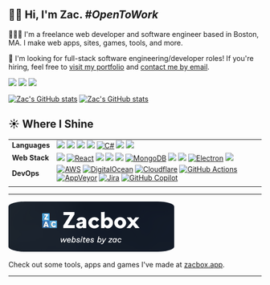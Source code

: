 ## 👋🏻 Hi, I'm Zac. *#OpenToWork*

👨🏻‍💻 I'm a freelance web developer and software engineer based in Boston, MA. I make web apps, sites, games, tools, and more.

💼 I'm looking for full-stack software engineering/developer roles! If you're hiring, feel free to [visit my portfolio](https://zackrasnow.com) and [contact me by email](mailto:zac.krasnow@gmail.com).

[![](https://img.shields.io/badge/Email-zac.krasnow@gmail.com-informational?style=flat-square&logo=Gmail&logoColor=white&color=b5361d)](mailto:zac.krasnow@gmail.com) [![](https://img.shields.io/badge/Discord-theonlyzac-informational?style=flat-square&logo=Discord&logoColor=white&color=5865F2)](https://discordapp.com/channels/@me/theonlyzac/) [![](https://img.shields.io/badge/Bluesky-@zac.boston-informational?style=flat-square&logo=Bluesky&logoColor=white&color=0085FF)](https://bsky.app/profile/zac.boston)

[![Zac's GitHub stats](https://github-readme-stats.vercel.app/api?username=theonlyzac&theme=holi&custom_title=Zac%27s%20GitHub%20Stats&hide=contribs&show_icons=true)](https://github.com/anuraghazra/github-readme-stats#gh-dark-mode-only)
[![Zac's GitHub stats](https://github-readme-stats.vercel.app/api?username=theonlyzac&theme=default&custom_title=Zac%27s%20GitHub%20Stats&hide=contribs&show_icons=true)](https://github.com/anuraghazra/github-readme-stats#gh-light-mode-only)

## ☀️ Where I Shine

|  |  |
| -------- | ------- |
| **Languages**  | ![](https://img.shields.io/badge/JavaScript-informational?style=flat&logo=JavaScript&logoColor=black&color=F7DF1E) ![](https://img.shields.io/badge/TypeScript-informational?style=flat&logo=TypeScript&logoColor=white&color=3178C6) ![](https://img.shields.io/badge/C-informational?style=flat&logo=C&logoColor=white&color=00599C) ![](https://img.shields.io/badge/C++-informational?style=flat&logo=Cplusplus&logoColor=white&color=00599C) [![C#](https://custom-icon-badges.demolab.com/badge/C%23-%23239120.svg?logo=cshrp&logoColor=white)](#) ![](https://img.shields.io/badge/Python-informational?style=flat&logo=Python&logoColor=white&color=3776AB) ![](https://img.shields.io/badge/Java-informational?style=flat&logo=Java&logoColor=white&color=007396)    |
| **Web Stack** | ![](https://img.shields.io/badge/Node.js-informational?style=flat&logo=Node.js&logoColor=white&color=339933) [![React](https://img.shields.io/badge/React-%2320232a.svg?style=flat&logo=react&logoColor=%2361DAFB)](#) ![](https://img.shields.io/badge/Vue-informational?style=flat&logo=Vue.js&logoColor=white) ![](https://img.shields.io/badge/Vite-646CFF?style=flat&logo=Vite&logoColor=white) ![](https://img.shields.io/badge/Express-informational?style=flat&logo=Express&logoColor=black&color=F3E02A) [![MongoDB](https://img.shields.io/badge/MongoDB-%234ea94b.svg?logo=mongodb&logoColor=white)](#) ![](https://img.shields.io/badge/Three.js-informational?style=flat&logo=Three.js&logoColor=black&color=white) ![](https://img.shields.io/badge/Socket.io-informational?style=flat&logo=Socket.io&logoColor=white&color=26C2A0) [![Electron](https://img.shields.io/badge/Electron-2B2E3A?logo=electron&logoColor=fff)](#) ![](https://img.shields.io/badge/OpenAI-informational?style=flat&logo=OpenAI&logoColor=white&color=74AA9C) <!-- ![](https://img.shields.io/badge/Ghidra-informational?style=flat&logo=Ghidra&logoColor=white&color=E22726) -->     |
| **DevOps**    | [![AWS](https://custom-icon-badges.demolab.com/badge/AWS-%23FF9900.svg?logo=aws&logoColor=white)](#) [![DigitalOcean](https://img.shields.io/badge/DigitalOcean-%230167ff.svg?logo=digitalOcean&logoColor=white)](#) [![Cloudflare](https://img.shields.io/badge/Cloudflare-F38020?logo=Cloudflare&logoColor=white)](#)  [![GitHub Actions](https://img.shields.io/badge/GitHub_Actions-2088FF?logo=github-actions&logoColor=white)](#) [![AppVeyor](https://img.shields.io/badge/AppVeyor-00B3E0?logo=appveyor&logoColor=fff)](#) [![Jira](https://img.shields.io/badge/Jira-0052CC?logo=jira&logoColor=fff)](#) [![GitHub Copilot](https://img.shields.io/badge/GitHub%20Copilot-000?logo=githubcopilot&logoColor=fff)](#)    |
|  |  |

<hr/>

<a href="https://zacbox.app">
    <img src="img/zacbox-banner.png" style="height: 100px; border-radius: 10%;" alt="Banner image with the Zacbox logo and text &quot;Zacbox; websites by Zac&quot;." />
</a>

Check out some tools, apps and games I've made at [zacbox.app](https://zacbox.app).

<hr/>
